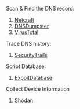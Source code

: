Scan & Find the DNS record:
1. [Netcraft](https://searchdns.netcraft.com/)
2. [DNSDumpster](https://dnsdumpster.com)
3. [VirusTotal](https://virustotal.com)

Trace DNS history:
1. [SecurityTrails](https://securitytrails.com)

Script Database:
1. [ExpoitDatabase](https://exploit-db.com)

Collect Device Information
1. [Shodan](https://shodan.io)
